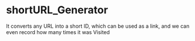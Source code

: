 # shortURL_Generator
It converts any URL into a short ID, which can be used as a link, and we can even record how many times it was Visited
